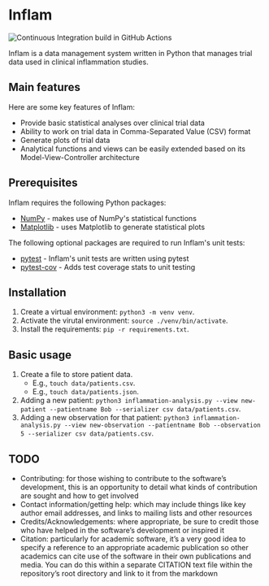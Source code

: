 # Inflam

![Continuous Integration build in GitHub Actions](https://github.com/DanielCollishawSchepman/python-intermediate-inflammation/workflows/CI/badge.svg?branch=main)

Inflam is a data management system written in Python that manages trial data used in clinical inflammation studies.

## Main features

Here are some key features of Inflam:

- Provide basic statistical analyses over clinical trial data
- Ability to work on trial data in Comma-Separated Value (CSV) format
- Generate plots of trial data
- Analytical functions and views can be easily extended based on its Model-View-Controller architecture

## Prerequisites

Inflam requires the following Python packages:

- [NumPy](https://www.numpy.org/) - makes use of NumPy's statistical functions
- [Matplotlib](https://matplotlib.org/stable/index.html) - uses Matplotlib to generate statistical plots

The following optional packages are required to run Inflam's unit tests:

- [pytest](https://docs.pytest.org/en/stable/) - Inflam's unit tests are written using pytest
- [pytest-cov](https://pypi.org/project/pytest-cov/) - Adds test coverage stats to unit testing

## Installation

1. Create a virtual environment: `python3 -m venv venv`.
1. Activate the virutal environment: `source ./venv/bin/activate`.
1. Install the requirements: `pip -r requirements.txt`.

## Basic usage

1. Create a file to store patient data.
    - E.g., `touch data/patients.csv`.
    - E.g., `touch data/patients.json`.
1. Adding a new patient: `python3 inflammation-analysis.py --view new-patient --patientname Bob --serializer csv data/patients.csv`.
1. Adding a new observation for that patient: `python3 inflammation-analysis.py --view new-observation --patientname Bob --observation 5 --serializer csv data/patients.csv`.

## TODO

- Contributing: for those wishing to contribute to the software’s development, this is an opportunity to detail what kinds of contribution are sought and how to get involved
- Contact information/getting help: which may include things like key author email addresses, and links to mailing lists and other resources
- Credits/Acknowledgements: where appropriate, be sure to credit those who have helped in the software’s development or inspired it
- Citation: particularly for academic software, it’s a very good idea to specify a reference to an appropriate academic publication so other academics can cite use of the software in their own publications and media. You can do this within a separate CITATION text file within the repository’s root directory and link to it from the markdown

